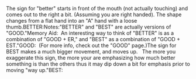 The sign for "better" starts in front 
of the mouth (not actually touching) and comes out to the right a bit. (Assuming you are right handed). 
The shape changes from a flat hand into an "A" hand with a loose thumb.BETTER:Notes:"BETTER" and "BEST" are actually versions of "GOOD."Memory Aid:  An interesting way to think of "BETTER" is as a combination of
"GOOD + ER," and "BEST" as a combination of "GOOD +
EST."GOOD:  (For more info, check out the "GOOD"
page.)The sign for BEST makes a much bigger movement, and moves up.   
The more you exaggerate this sign, the more your are emphasizing how much 
better something is than the others thus it may dip down a bit for emphasis 
prior to moving "way up."BEST:
